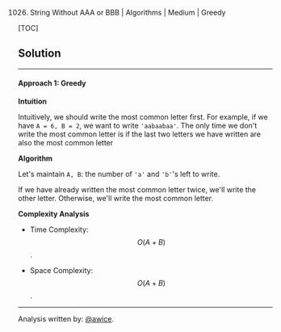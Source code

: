 1026. String Without AAA or BBB | Algorithms | Medium | Greedy

[TOC]

## Solution
---
#### Approach 1: Greedy

**Intuition**

Intuitively, we should write the most common letter first.  For example, if we have `A = 6, B = 2`, we want to write `'aabaabaa'`.  The only time we don't write the most common letter is if the last two letters we have written are also the most common letter

**Algorithm**

Let's maintain `A, B`: the number of `'a'` and `'b'`'s left to write.

If we have already written the most common letter twice, we'll write the other letter.  Otherwise, we'll write the most common letter.



**Complexity Analysis**

* Time Complexity:  $$O(A+B)$$.

* Space Complexity:  $$O(A+B)$$.




---
Analysis written by: [@awice](https://leetcode.com/awice).
